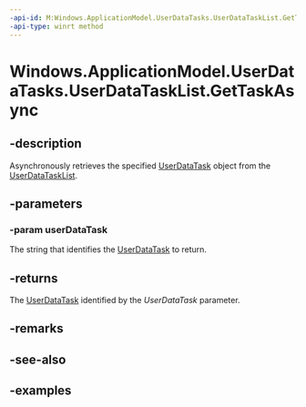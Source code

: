 ```yaml
---
-api-id: M:Windows.ApplicationModel.UserDataTasks.UserDataTaskList.GetTaskAsync(System.String)
-api-type: winrt method
---
```


<!-- Method syntax.
public IAsyncOperation<UserDataTask> UserDataTaskList.GetTaskAsync(String userDataTask)
-->

# Windows.ApplicationModel.UserDataTasks.UserDataTaskList.GetTaskAsync


## -description

Asynchronously retrieves the specified [UserDataTask](userdatatask.md) object from the [UserDataTaskList](userdatatasklist.md).

## -parameters

### -param userDataTask

The string that identifies the [UserDataTask](userdatatask.md) to return.

## -returns

The [UserDataTask](userdatatask.md) identified by the *UserDataTask* parameter.

## -remarks

## -see-also

## -examples

